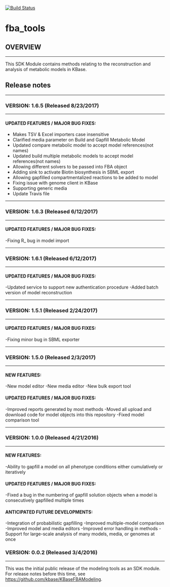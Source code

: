 [![Build Status](https://travis-ci.org/cshenry/fba_tools.svg?branch=master)](https://travis-ci.org/cshenry/fba_tools)

# fba_tools

## OVERVIEW
-----------------------------------------
This SDK Module contains methods relating to the reconstruction and analysis of metabolic models in KBase.

## Release notes
------------------------------------------
### VERSION: 1.6.5 (Released 8/23/2017)
------------------------------------------
#### UPDATED FEATURES / MAJOR BUG FIXES:
- Makes TSV & Excel importers case insensitive
- Clarified media parameter on Build and Gapfill Metabolic Model
- Updated compare metabolic model to accept model references(not names)
- Updated build multiple metabolic models to accept model references(not names)
- Allowing different solvers to be passed into FBA object
- Adding sink to activate Biotin biosynthesis in SBML export
- Allowing gapfilled compartmentalized reactions to be added to model
- Fixing issue with genome client in KBase
- Supporting generic media
- Update Travis file

------------------------------------------
### VERSION: 1.6.3 (Released 6/12/2017)
------------------------------------------
#### UPDATED FEATURES / MAJOR BUG FIXES:
-Fixing R_ bug in model import

------------------------------------------
### VERSION: 1.6.1 (Released 6/12/2017)
------------------------------------------
#### UPDATED FEATURES / MAJOR BUG FIXES:
-Updated service to support new authentication procedure
-Added batch version of model reconstruction 

------------------------------------------
### VERSION: 1.5.1 (Released 2/24/2017)
------------------------------------------
#### UPDATED FEATURES / MAJOR BUG FIXES:
-Fixing minor bug in SBML exporter

------------------------------------------
### VERSION: 1.5.0 (Released 2/3/2017)
------------------------------------------
#### NEW FEATURES:
-New model editor
-New media editor
-New bulk export tool

#### UPDATED FEATURES / MAJOR BUG FIXES:
-Improved reports generated by most methods
-Moved all upload and download code for model objects into this repository
-Fixed model comparison tool

------------------------------------------
### VERSION: 1.0.0 (Released 4/21/2016)
------------------------------------------
#### NEW FEATURES:
-Ability to gapfill a model on all phenotype conditions either cumulatively or iteratively

#### UPDATED FEATURES / MAJOR BUG FIXES:
-Fixed a bug in the numbering of gapfill solution objects when a model is consecutively gapfilled multiple times

#### ANTICIPATED FUTURE DEVELOPMENTS:
-Integration of probabilistic gapfilling
-Improved multiple-model comparison
-Improved model and media editors
-Improved error handling in methods
-Support for large-scale analysis of many models, media, or genomes at once

### VERSION: 0.0.2 (Released 3/4/2016)
------------------------------------------
This was the initial public release of the modeling tools as an SDK module. For release notes before this time, see https://github.com/kbase/KBaseFBAModeling.